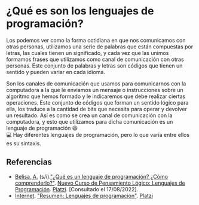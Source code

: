 # ¿Qué es son los  lenguajes de programación?
Los podemos ver como la forma cotidiana en que nos comunicamos con otras personas, utilizamos una serie de palabras que están compuestas por letras, las cuales tienen un significado, y cada vez que las unimos formamos frases que utilizamos como canal de comunicación con otras personas. Este conjunto de palabras y letras son códigos que tienen un sentido y pueden variar en cada idioma.

Son los canales de comunicación que usamos para comunicarnos con la computadora a la que le enviamos un mensaje o instrucciones sobre un algoritmo que hemos formado y le indicaremos que debe realizar ciertas operaciones. Este conjunto de códigos que forman un sentido lógico para ella, los traduce a la cantidad de bits que necesita para operar y devolver un resultado. Así es como se crea un canal de comunicación con la computadora, y esto que utilizamos para dicha comunicación es un lenguaje de programación 😃  
💻 Hay diferentes lenguajes de programación, pero lo que varía entre ellos es su sintaxis.

## Referencias
- [Belisa, A.](https://platzi.com/profesores/anabelisam_/) (s/i).["¿Qué es un lenguaje de programación? ¿Cómo comprenderlo?"](https://platzi.com/clases/3223-pensamiento-logico-lenguajes/51029-que-es-un-lenguaje-de-programacion-como-aprenderlo/). [Nuevo Curso de Pensamiento Lógico: Lenguajes de Programación](https://platzi.com/cursos/pensamiento-logico-lenguajes/). [Platzi](https://www.platzi.com/home). [Consultado el 17/08/2022].
- [Internet](https://platzi.com/p/internet/). ["Resumen: Lenguajes de programación"](https://platzi.com/comentario/3844570/). [Platzi](https://www.platzi.com/home)